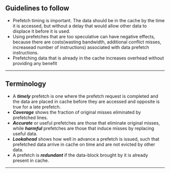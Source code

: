 ## Guidelines to follow
- Prefetch timing is important. The data should be in the cache by the time it is accessed, but without a delay that would allow other data to displace it before it is used. 
- Using prefetches that are too speculative can have negative effects, because there are costs(wasting bandwidth, additional conflict misses, increasead number of instructions) associated with data prefetch instructions.
- Prefetching data that is already in the cache increases overhead without providing any benefit 
---
## Terminology
- A ***timely*** prefetch is one where the prefetch request is completed and the data are placed in cache before they are accessed and opposite is true for a late prefetch.
- ***Coverage*** shows the fraction of original misses eliminated by prefetched lines.
- ***Accurate*** or useful prefetches are those that eliminate original misses, while ***harmful*** prefetches are those that induce misses by replacing useful data.
- ***Lookahead*** shows how well in advance a prefetch is issued, such that prefetched data arrive in cache on time and are not evicted by other data.
- A prefetch is ***redundant*** if the data-block brought by it is already present in cache.
---

